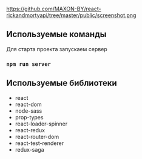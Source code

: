 https://github.com/MAXON-BY/react-rickandmortyapi/tree/master/public/screenshot.png

## Используемые команды

Для старта проекта запускаем сервер

### `npm run server`

## Используемые библиотеки

- react
- react-dom
- node-sass
- prop-types
- react-loader-spinner
- react-redux
- react-router-dom
- react-test-renderer
- redux-saga